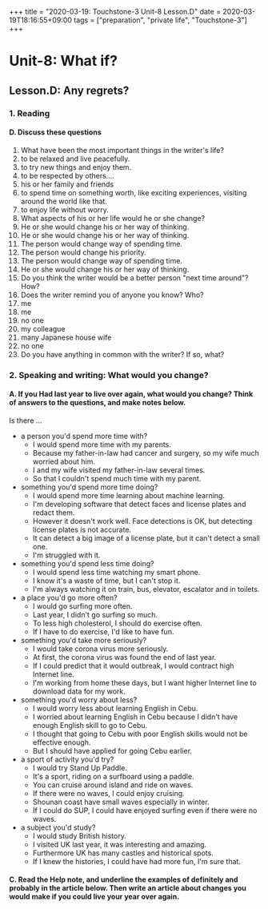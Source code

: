 +++
title =  "2020-03-19: Touchstone-3 Unit-8 Lesson.D"
date = 2020-03-19T18:16:55+09:00
tags = ["preparation", "private life", "Touchstone-3"]
+++
# Unit-8: What if?
## Lesson.D: Any regrets?

### 1. Reading
#### D. Discuss these questions

1. What have been the most important things in the writer's life?
  1. to be relaxed and live peacefully.
  2. to try new things and enjoy them.
  3. to be respected by others....
  4. his or her family and friends
  5. to spend time on something worth, like exciting experiences, visiting around the world like that.
  6. to enjoy life without worry.
2. What aspects of his or her life would he or she change?
  1. He or she would change his or her way of thinking.
  2. He or she would change his or her way of thinking.
  3. The person would change way of spending time.
  4. The person would change his priority.
  5. The person would change way of spending time.
  6. He or she would change his or her way of thinking.
3. Do you think the writer would be a better person "next time around"? How?
4. Does the writer remind you of anyone you know? Who?
  1. me
  2. me
  3. no one
  4. my colleague
  5. many Japanese house wife
  6. no one 
5. Do you have anything in common with the writer? If so, what?

### 2. Speaking and writing: What would you change?

#### A. If you Had last year to live over again, what would you change? Think of answers to the questions, and make notes below.

Is there ...
* a person you'd spend more time with?
  - I would spend more time with my parents.
  - Because my father-in-law had cancer and surgery, so my wife much worried about him.
  - I and my wife visited my father-in-law several times.
  - So that I couldn't spend much time with my parent.
* something you'd spend more time doing?
  - I would spend more time learning about machine learning.
  - I'm developing software that detect faces and license plates and redact them.
  - However it doesn't work well. Face detections is OK, but detecting license plates is not accurate.
  - It can detect a big image of a license plate, but it can't detect a small one.
  - I'm struggled with it.
* something you'd spend less time doing?
  - I would spend less time watching my smart phone.
  - I know it's a waste of time, but I can't stop it.
  - I'm always watching it on train, bus, elevator, escalator and in toilets.
* a place you'd go more often?
  - I would go surfing more often.
  - Last year, I didn't go surfing so much.
  - To less high cholesterol, I should do exercise often.
  - If I have to do exercise, I'd like to have fun.
* something you'd take more seriously?
  - I would take corona virus more seriously.
  - At first, the corona virus was found the end of last year.
  - If I could predict that it would outbreak, I would contract high Internet line.
  - I'm working from home these days, but I want higher Internet line to download data for my work.
* something you'd worry about less?
  - I would worry less about learning English in Cebu.
  - I worried about learning English in Cebu because I didn't have enough English skill to go to Cebu.
  - I thought that going to Cebu with poor English skills would not be effective enough.
  - But I should have applied for going Cebu earlier.
* a sport of activity you'd try?
  - I would try Stand Up Paddle.
  - It's a sport, riding on a surfboard using a paddle.
  - You can cruise around island and ride on waves.
  - If there were no waves, I could enjoy cruising.
  - Shounan coast have small waves especially in winter.
  - If I could do SUP, I could have enjoyed surfing even if there were no waves.
* a subject you'd study?
  - I would study British history.
  - I visited UK last year, it was interesting and amazing.
  - Furthermore UK has many castles and historical spots.
  - If I knew the histories, I could have had more fun, I'm sure that.

#### C. Read the Help note, and underline the examples of definitely and probably in the article below. Then write an article about changes you would make if you could live your year over again.
